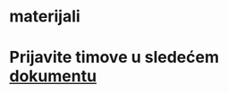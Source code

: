 # materijali

# Prijavite timove u sledećem [dokumentu](https://docs.google.com/spreadsheets/d/148HBswpISEHllZkDH995BCpPQSWZFPtLTxcAUisKHig/edit?usp=sharing)

